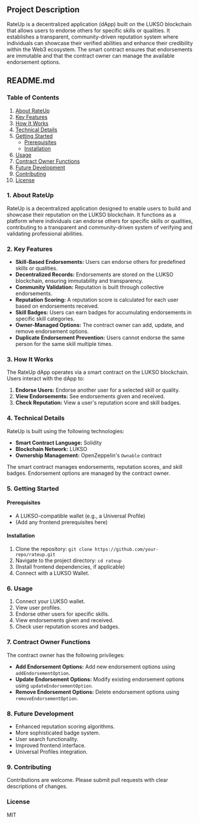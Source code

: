 ## Project Description

RateUp is a decentralized application (dApp) built on the LUKSO blockchain that allows users to endorse others for specific skills or qualities. It establishes a transparent, community-driven reputation system where individuals can showcase their verified abilities and enhance their credibility within the Web3 ecosystem. The smart contract ensures that endorsements are immutable and that the contract owner can manage the available endorsement options.

## README.md

### Table of Contents

1.  [About RateUp](#about-rateup)
2.  [Key Features](#key-features)
3.  [How It Works](#how-it-works)
4.  [Technical Details](#technical-details)
5.  [Getting Started](#getting-started)
    * [Prerequisites](#prerequisites)
    * [Installation](#installation)
6.  [Usage](#usage)
7.  [Contract Owner Functions](#contract-owner-functions)
8.  [Future Development](#future-development)
9.  [Contributing](#contributing)
10. [License](#license)

### 1. About RateUp

RateUp is a decentralized application designed to enable users to build and showcase their reputation on the LUKSO blockchain. It functions as a platform where individuals can endorse others for specific skills or qualities, contributing to a transparent and community-driven system of verifying and validating professional abilities.

### 2. Key Features

* **Skill-Based Endorsements:** Users can endorse others for predefined skills or qualities.
* **Decentralized Records:** Endorsements are stored on the LUKSO blockchain, ensuring immutability and transparency.
* **Community Validation:** Reputation is built through collective endorsements.
* **Reputation Scoring:** A reputation score is calculated for each user based on endorsements received.
* **Skill Badges:** Users can earn badges for accumulating endorsements in specific skill categories.
* **Owner-Managed Options:** The contract owner can add, update, and remove endorsement options.
* **Duplicate Endorsement Prevention:** Users cannot endorse the same person for the same skill multiple times.

### 3. How It Works

The RateUp dApp operates via a smart contract on the LUKSO blockchain. Users interact with the dApp to:

1.  **Endorse Users:** Endorse another user for a selected skill or quality.
2.  **View Endorsements:** See endorsements given and received.
3.  **Check Reputation:** View a user's reputation score and skill badges.

### 4. Technical Details

RateUp is built using the following technologies:

* **Smart Contract Language:** Solidity
* **Blockchain Network:** LUKSO
* **Ownership Management:** OpenZeppelin's `Ownable` contract

The smart contract manages endorsements, reputation scores, and skill badges. Endorsement options are managed by the contract owner.

### 5. Getting Started

#### Prerequisites

* A LUKSO-compatible wallet (e.g., a Universal Profile)
* (Add any frontend prerequisites here)

#### Installation

1.  Clone the repository: `git clone https://github.com/your-repo/rateup.git`
2.  Navigate to the project directory: `cd rateup`
3.  (Install frontend dependencies, if applicable)
4.  Connect with a LUKSO Wallet.

### 6. Usage

1.  Connect your LUKSO wallet.
2.  View user profiles.
3.  Endorse other users for specific skills.
4.  View endorsements given and received.
5.  Check user reputation scores and badges.

### 7. Contract Owner Functions

The contract owner has the following privileges:

* **Add Endorsement Options:** Add new endorsement options using `addEndorsementOption`.
* **Update Endorsement Options:** Modify existing endorsement options using `updateEndorsementOption`.
* **Remove Endorsement Options:** Delete endorsement options using `removeEndorsementOption`.

### 8. Future Development

* Enhanced reputation scoring algorithms.
* More sophisticated badge system.
* User search functionality.
* Improved frontend interface.
* Universal Profiles integration.

### 9. Contributing

Contributions are welcome. Please submit pull requests with clear descriptions of changes.

### License

MIT

